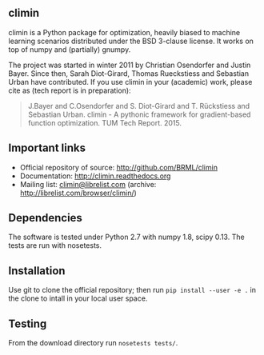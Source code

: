 climin
------

climin is a Python package for optimization, heavily biased to machine learning
scenarios distributed under the BSD 3-clause license. It works on top of numpy
and (partially) gnumpy.

The project was started in winter 2011 by Christian Osendorfer and Justin Bayer.
Since then, Sarah Diot-Girard, Thomas Rueckstiess and Sebastian Urban have 
contributed. If you use climin in your (academic) work, please cite as 
(tech report is in preparation):

> J.Bayer and C.Osendorfer and S. Diot-Girard and T. Rückstiess and Sebastian Urban. climin - A pythonic framework for gradient-based function optimization. TUM Tech Report. 2015. 


Important links
---------------

 - Official repository of source: http://github.com/BRML/climin
 - Documentation: http://climin.readthedocs.org
 - Mailing list: climin@librelist.com (archive: http://librelist.com/browser/climin/)


Dependencies
------------

The software is tested under Python 2.7 with numpy 1.8, scipy 0.13. The tests
are run with nosetests.


Installation
------------

Use git to clone the official repository; then run `pip install --user -e .`
in the clone to intall in your local user space.


Testing
-------

From the download directory run ``nosetests tests/``.
